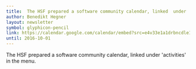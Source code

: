 ```yaml
---
title:  The HSF prepared a software community calendar, linked  under 'activies' in the menu.
author: Benedikt Hegner
layout: newsletter
symbol: glyphicon-pencil
link: https://calendar.google.com/calendar/embed?src=e4v33e1a1drbncdle1n03ahpcs%40group.calendar.google.com&ctz=Europe/Amsterdam
until: 2016-10-01
---
```

The HSF prepared a software community calendar, linked  under 'activities' in the menu.
